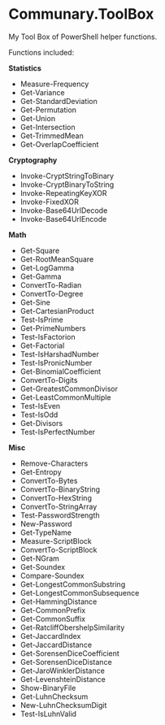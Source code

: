 # Communary.ToolBox

My Tool Box of PowerShell helper functions.

Functions included:

**Statistics**
- Measure-Frequency
- Get-Variance
- Get-StandardDeviation
- Get-Permutation
- Get-Union
- Get-Intersection
- Get-TrimmedMean
- Get-OverlapCoefficient

**Cryptography**
- Invoke-CryptStringToBinary
- Invoke-CryptBinaryToString
- Invoke-RepeatingKeyXOR
- Invoke-FixedXOR
- Invoke-Base64UrlDecode
- Invoke-Base64UrlEncode

**Math**
- Get-Square
- Get-RootMeanSquare
- Get-LogGamma
- Get-Gamma
- ConvertTo-Radian
- ConvertTo-Degree
- Get-Sine
- Get-CartesianProduct
- Test-IsPrime
- Get-PrimeNumbers
- Test-IsFactorion
- Get-Factorial
- Test-IsHarshadNumber
- Test-IsPronicNumber
- Get-BinomialCoefficient
- ConvertTo-Digits
- Get-GreatestCommonDivisor
- Get-LeastCommonMultiple
- Test-IsEven
- Test-IsOdd
- Get-Divisors
- Test-IsPerfectNumber

**Misc**
- Remove-Characters
- Get-Entropy
- ConvertTo-Bytes
- ConvertTo-BinaryString
- ConvertTo-HexString
- ConvertTo-StringArray
- Test-PasswordStrength
- New-Password
- Get-TypeName
- Measure-ScriptBlock
- ConvertTo-ScriptBlock
- Get-NGram
- Get-Soundex
- Compare-Soundex
- Get-LongestCommonSubstring
- Get-LongestCommonSubsequence
- Get-HammingDistance
- Get-CommonPrefix
- Get-CommonSuffix
- Get-RatcliffObershelpSimilarity
- Get-JaccardIndex
- Get-JaccardDistance
- Get-SorensenDiceCoefficient
- Get-SorensenDiceDistance
- Get-JaroWinklerDistance
- Get-LevenshteinDistance
- Show-BinaryFile
- Get-LuhnChecksum
- New-LuhnChecksumDigit
- Test-IsLuhnValid